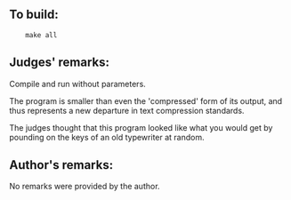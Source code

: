 ## To build:

``` <!---sh-->
    make all
```


## Judges' remarks:

Compile and run without parameters.

The program is smaller than even the 'compressed' form of its output,
and thus represents a new departure in text compression standards.

The judges thought that this program looked like what you would get
by pounding on the keys of an old typewriter at random.


## Author's remarks:

No remarks were provided by the author.


<!--

    Copyright © 1984-2024 by Landon Curt Noll. All Rights Reserved.

    You are free to share and adapt this file under the terms of this license:

        Creative Commons Attribution-ShareAlike 4.0 International (CC BY-SA 4.0)

    For more information, see:

        https://creativecommons.org/licenses/by-sa/4.0/

-->
